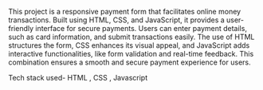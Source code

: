 This project is a responsive payment form that facilitates online money transactions. 
Built using HTML, CSS, and JavaScript, it provides a user-friendly interface for secure payments. Users can enter payment details, such as card information, and submit transactions easily. The use of HTML structures the form, CSS enhances its visual appeal, and JavaScript adds interactive functionalities, like form validation and real-time feedback. 
This combination ensures a smooth and secure payment experience for users.

Tech stack used- HTML , CSS , Javascript
